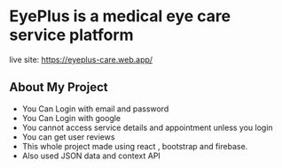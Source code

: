 # EyePlus is a medical eye care service platform
live site: https://eyeplus-care.web.app/

## About My Project

* You Can Login with email and password
* You Can Login with google
* You cannot access service details and appointment unless you login
* You can get user reviews
* This whole project made using react , bootstrap and firebase.
* Also used JSON data and context API